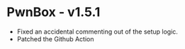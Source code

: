 # PwnBox - v1.5.1

* Fixed an accidental commenting out of the setup logic.
* Patched the Github Action
